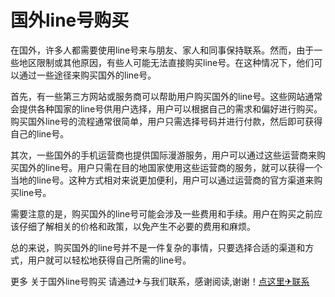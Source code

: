 # 国外line号购买

在国外，许多人都需要使用line号来与朋友、家人和同事保持联系。然而，由于一些地区限制或其他原因，有些人可能无法直接购买line号。在这种情况下，他们可以通过一些途径来购买国外的line号。

首先，有一些第三方网站或服务商可以帮助用户购买国外的line号。这些网站通常会提供各种国家的line号供用户选择，用户可以根据自己的需求和偏好进行购买。购买国外line号的流程通常很简单，用户只需选择号码并进行付款，然后即可获得自己的line号。

其次，一些国外的手机运营商也提供国际漫游服务，用户可以通过这些运营商来购买国外的line号。用户只需在目的地国家使用这些运营商的服务，就可以获得一个当地的line号。这种方式相对来说更加便利，用户可以通过运营商的官方渠道来购买line号。

需要注意的是，购买国外的line号可能会涉及一些费用和手续。用户在购买之前应该仔细了解相关的价格和政策，以免产生不必要的费用和麻烦。

总的来说，购买国外的line号并不是一件复杂的事情，只要选择合适的渠道和方式，用户就可以轻松地获得自己所需的line号。

更多 关于国外line号购买 请通过✈与我们联系，感谢阅读,谢谢！[点这里✈联系](https://sms.k02.cc)